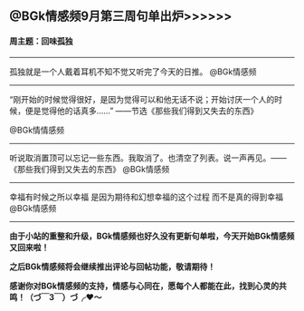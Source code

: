   

## @BGk情感频9月第三周句单出炉>>>>>>

#### 周主题：回味孤独

**********************

孤独就是一个人戴着耳机不知不觉又听完了今天的日推。
@BGk情感频

***

“刚开始的时候觉得很好，是因为觉得可以和他无话不说；开始讨厌一个人的时候，便是觉得他的话真多……”
——节选《那些我们得到又失去的东西》

@BGk情情感频

***

听说取消置顶可以忘记一些东西。我取消了。也清空了列表。说一声再见。——《那些我们得到又失去的东西》
@BGk情感频 

***

幸福有时候之所以幸福
是因为期待和幻想幸福的这个过程
而不是真的得到幸福
@BGk情感频

***

**由于小站的重整和升级，BGk情感频也好久没有更新句单啦，今天开始BGk情感频又回来啦！**

**之后BGk情感频将会继续推出评论与回帖功能，敬请期待！**

**感谢你对BGk情感频的支持，情感与心同在，愿每个人都能在此，找到心灵的共鸣！（づ￣3￣）づ╭❤～**

